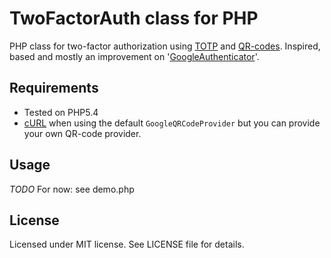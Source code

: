 # TwoFactorAuth class for PHP

PHP class for two-factor authorization using [TOTP](http://en.wikipedia.org/wiki/Time-based_One-time_Password_Algorithm) and [QR-codes](http://en.wikipedia.org/wiki/QR_code). Inspired, based and mostly an improvement on '[GoogleAuthenticator](https://github.com/PHPGangsta/GoogleAuthenticator)'.

## Requirements

* Tested on PHP5.4
* [cURL](http://php.net/manual/en/book.curl.php) when using the default `GoogleQRCodeProvider` but you can provide your own QR-code provider.


## Usage

*TODO* For now: see demo.php

## License

Licensed under MIT license. See LICENSE file for details.